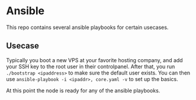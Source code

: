 # Ansible

This repo contains several ansible playbooks for certain usecases.

## Usecase

Typically you boot a new VPS at your favorite hosting company, and add your SSH key to the root user in their controlpanel.
After that, you run `./bootstrap <ipaddress>` to make sure the default user exists.
You can then use `ansible-playbook -i <ipaddr>, core.yaml -v` to set up the basics.

At this point the node is ready for any of the ansible playbooks.
